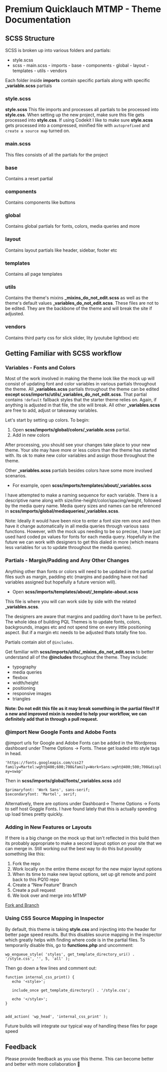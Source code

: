 # Premium Quicklauch MTMP - Theme Documentation

## SCSS Structure

SCSS is broken up into various folders and partials:

- style.scss
- scss - main.scss - imports - base - components - global - layout - templates - utils - vendors

Each folder inside **imports** contain specific partials along with specific **\_variable.scss** partials

### style.scss

**style.scss** This file imports and processes all partials to be processed into **style.css**. When setting up the new project, make sure this file gets processed into **style.css**. If using Codekit I like to make sure **style.scss** gets processed into a compressed, minified file with `autoprefixed` and `create a source map` turned on.

### main.scss

This files consists of all the partials for the project

### base

Contains a reset partial

### components

Contains components like buttons

### global

Contains global partials for fonts, colors, media queries and more

### layout

Contains layout partials like header, sidebar, footer etc

### templates

Contains all page templates

### utils

Contains the theme's mixins **\_mixins_do_not_edit.scss** as well as the theme's default values **\_variables_do_not_edit.scss**. These files are not to be edited. They are the backbone of the theme and will break the site if adjusted.

### vendors

Contains third party css for slick slider, lity (youtube lightbox) etc

## Getting Familiar with SCSS workflow

### Variables - Fonts and Colors

Most of the work involved in making the theme look like the mock up will consist of updating font and color variables in various partials throughout the theme. All **\_variables.scss** partials throughout the theme can be edited **except scss/imports/utils/\_variables_do_not_edit.scss**. That partial contains `!default` fallback styles that the starter theme relies on. Again, if anything is adjusted in that file, the site will break. All other **\_variables.scss** are free to add, adjust or takeaway variables.

Let's start by setting up colors. To begin:

1. Open **scss/imports/global/colors/\_variable.scss** partial.
2. Add in new colors

After processing, you should see your changes take place to your new theme. Your site may have more or less colors than the theme has started with. Its ok to make new color variables and assign those throughout the theme.

Other **\_variables.scss** partials besides colors have some more involved scenarios.

- For example, open **scss/imports/templates/about/\_variables.scss**

I have attempted to make a naming sequence for each variable. There is a descriptive name along with size/line-height/color/spacing/weight, followed by the media query name. Media query sizes and names can be referenced in **scss/imports/global/mediaqueries/\_variables.scss**.

Note: Ideally it would have been nice to enter a font size rem once and then have it change automatically in all media queries through various sass functions. However, with the mock ups needing to be so precise, I have just used hard coded px values for fonts for each media query. Hopefully in the future we can work with designers to get this dialed in more (which means less variables for us to update throughout the media queries).

### Partials - Margin/Padding and Any Other Changes

Anything other than fonts or colors will need to be updated in the partial files such as margin, padding etc (margins and padding have not had variables assigned but hopefully a future version will).

- Open **scss/imports/templates/about/\_template-about.scss**

This file is where you will can work side by side with the related **\_variables.scss**.

The designers are aware that margins and padding don't have to be perfect. The whole idea of building PQL Themes is to update fonts, colors, backgrounds, images etc and not spend time on every little positioning aspect. But if a margin etc needs to be adjusted thats totally fine too.

Partials contain alot of `@includes`.

Get familiar with **scss/imports/utils/\_mixins_do_not_edit.scss** to better understand all of the **@includes** throughout the theme. They include:

- typography
- media queries
- flexbox
- width/height
- positioning
- responsive images
- triangles

**Note: Do not edit this file as it may break something in the partial files!! If a new and improved mixin is needed to help your workflow, we can definitely add that in through a pull request.**

### @import New Google Fonts and Adobe Fonts

@import urls for Google and Adobe Fonts can be added in the Wordpress dashboard under Theme Options -> Fonts. These get loaded into style tags in head.

`'https://fonts.googleapis.com/css2?family=Martel:wght@400;600;700&family=Work+Sans:wght@400;500;700&display=swap'`

Then in **scss/imports/global/fonts/\_variables.scss** add

```
$primaryfont: 'Work Sans', sans-serif;
$secondaryfont: 'Martel', serif;

```

Alternatively, there are options under Dashboard-> Theme Options -> Fonts to self host Goggle Fonts. I have found lately that this is actually speeding up load times pretty quickly.

### Adding in New Features or Layouts

If there is a big change on the mock up that isn't reflected in this build then its probably appropriate to make a second layout option on your site that we can merge in. Still working out the best way to do this but possibly something like this:

1. Fork the repo
2. Work locally on the entire theme except for the new major layout options
3. When its time to make new layout options, set up git remote and point back to this PQ10 repo
4. Create a “New Feature” Branch
5. Create a pull request
6. We look over and merge into MTMP

[Fork and Branch](https://help.github.com/en/github/getting-started-with-github/fork-a-repo)

### Using CSS Source Mapping in Inspector

By default, this theme is taking **style.css** and injecting into the header for better page speed results. But this disables source mapping in the inspector which greatly helps with finding where code is in the partial files. To temporarily disable this, go to **functions.php** and uncomment:

`wp_enqueue_style( 'styles', get_template_directory_uri() . '/style.css', '', 5, 'all' );`

Then go down a few lines and comment out:

```
function internal_css_print() {
   echo '<style>';

   include_once get_template_directory() . '/style.css';

   echo '</style>';
}


add_action( 'wp_head', 'internal_css_print' );

```

Future builds will integrate our typical way of handling these files for page speed

## Feedback

Please provide feedback as you use this theme. This can become better and better with more collaboration :100:
